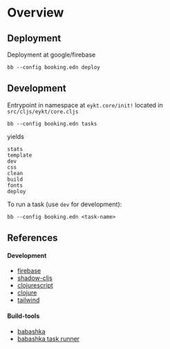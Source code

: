 # Overview

## Deployment

Deployment at google/firebase

```
bb --config booking.edn deploy
```

## Development

Entrypoint in namespace at `eykt.core/init!` located
in `src/cljs/eykt/core.cljs`

```
bb --config booking.edn tasks
```

yields

```
stats
template
dev
css
clean
build
fonts
deploy
```

To run a task (use `dev` for development):

```
bb --config booking.edn <task-name>
```

## References

#### Development

- [firebase](https://firebase.google.com/)
- [shadow-cljs](https://shadow-cljs.github.io/docs/UsersGuide.html)
- [clojurescript](https://clojurescript.org/)
- [clojure](https://clojure.org/)
- [tailwind](https://tailwindcss.com/)

#### Build-tools

- [babashka](https://book.babashka.org/)
- [babashka task runner](https://book.babashka.org/#tasks)

